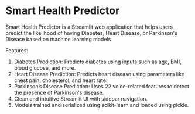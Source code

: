 # Smart Health Predictor
Smart Health Predictor is a Streamlit web application that helps users predict the likelihood of having Diabetes, Heart Disease, or Parkinson's Disease based on machine learning models.

Features:
1. Diabetes Prediction: Predicts diabetes using inputs such as age, BMI, blood glucose, and more.
2. Heart Disease Prediction: Predicts heart disease using parameters like chest pain, cholesterol, and heart rate.
3. Parkinson’s Disease Prediction: Uses 22 voice-related features to detect the presence of Parkinson's disease.
4. Clean and intuitive Streamlit UI with sidebar navigation.
5. Models trained and serialized using scikit-learn and loaded using pickle.
